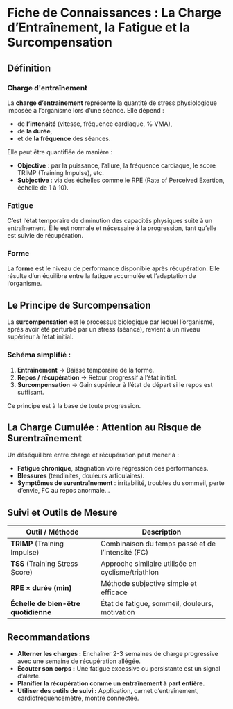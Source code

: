 # Fiche de Connaissances : La Charge d’Entraînement, la Fatigue et la Surcompensation

## Définition

### Charge d'entraînement
La **charge d’entraînement** représente la quantité de stress physiologique imposée à l’organisme lors d’une séance. Elle dépend :
- de **l’intensité** (vitesse, fréquence cardiaque, % VMA),
- de **la durée**,
- et de **la fréquence** des séances.

Elle peut être quantifiée de manière :
- **Objective** : par la puissance, l’allure, la fréquence cardiaque, le score TRIMP (Training Impulse), etc.
- **Subjective** : via des échelles comme le RPE (Rate of Perceived Exertion, échelle de 1 à 10).

### Fatigue
C’est l’état temporaire de diminution des capacités physiques suite à un entraînement. Elle est normale et nécessaire à la progression, tant qu’elle est suivie de récupération.

### Forme
La **forme** est le niveau de performance disponible après récupération. Elle résulte d’un équilibre entre la fatigue accumulée et l’adaptation de l’organisme.

## Le Principe de Surcompensation

La **surcompensation** est le processus biologique par lequel l’organisme, après avoir été perturbé par un stress (séance), revient à un niveau supérieur à l’état initial.

### Schéma simplifié :
1. **Entraînement** → Baisse temporaire de la forme.
2. **Repos / récupération** → Retour progressif à l’état initial.
3. **Surcompensation** → Gain supérieur à l’état de départ si le repos est suffisant.

Ce principe est à la base de toute progression.

## La Charge Cumulée : Attention au Risque de Surentraînement

Un déséquilibre entre charge et récupération peut mener à :
- **Fatigue chronique**, stagnation voire régression des performances.
- **Blessures** (tendinites, douleurs articulaires).
- **Symptômes de surentraînement** : irritabilité, troubles du sommeil, perte d’envie, FC au repos anormale…

## Suivi et Outils de Mesure

| Outil / Méthode       | Description                                          |
|------------------------|------------------------------------------------------|
| **TRIMP** (Training Impulse) | Combinaison du temps passé et de l’intensité (FC)     |
| **TSS** (Training Stress Score) | Approche similaire utilisée en cyclisme/triathlon |
| **RPE × durée (min)**  | Méthode subjective simple et efficace               |
| **Échelle de bien-être quotidienne** | État de fatigue, sommeil, douleurs, motivation   |

## Recommandations
- **Alterner les charges :** Enchaîner 2-3 semaines de charge progressive avec une semaine de récupération allégée.
- **Écouter son corps :** Une fatigue excessive ou persistante est un signal d’alerte.
- **Planifier la récupération comme un entraînement à part entière.**
- **Utiliser des outils de suivi :** Application, carnet d’entraînement, cardiofréquencemètre, montre connectée.

